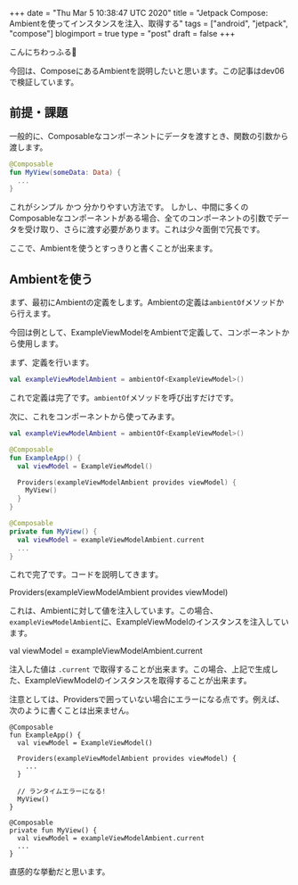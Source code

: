 +++
date = "Thu Mar  5 10:38:47 UTC 2020"
title = "Jetpack Compose: Ambientを使ってインスタンスを注入、取得する"
tags = ["android", "jetpack", "compose"]
blogimport = true
type = "post"
draft = false
+++

こんにちわっふる🍰

今回は、ComposeにあるAmbientを説明したいと思います。この記事はdev06で検証しています。

## 前提・課題

一般的に、Composableなコンポーネントにデータを渡すとき、関数の引数から渡します。

```kotlin
@Composable
fun MyView(someData: Data) {
  ...
}
```

これがシンプル かつ 分かりやすい方法です。
しかし、中間に多くのComposableなコンポーネントがある場合、全てのコンポーネントの引数でデータを受け取り、さらに渡す必要があります。これは少々面倒で冗長です。

ここで、Ambientを使うとすっきりと書くことが出来ます。

## Ambientを使う

まず、最初にAmbientの定義をします。Ambientの定義は`ambientOf`メソッドから行えます。

今回は例として、ExampleViewModelをAmbientで定義して、コンポーネントから使用します。

まず、定義を行います。

```kotlin
val exampleViewModelAmbient = ambientOf<ExampleViewModel>()
```

これで定義は完了です。`ambientOf`メソッドを呼び出すだけです。

次に、これをコンポーネントから使ってみます。

```kotlin
val exampleViewModelAmbient = ambientOf<ExampleViewModel>()

@Composable
fun ExampleApp() {
  val viewModel = ExampleViewModel()

  Providers(exampleViewModelAmbient provides viewModel) {
    MyView()
  }
}

@Composable
private fun MyView() {
  val viewModel = exampleViewModelAmbient.current
  ...
}
```

これで完了です。コードを説明してきます。

Providers(exampleViewModelAmbient provides viewModel)

これは、Ambientに対して値を注入しています。この場合、`exampleViewModelAmbient`に、ExampleViewModelのインスタンスを注入しています。

val viewModel = exampleViewModelAmbient.current

注入した値は `.current` で取得することが出来ます。この場合、上記で生成した、ExampleViewModelのインスタンスを取得することが出来ます。

注意としては、Providersで囲っていない場合にエラーになる点です。例えば、次のように書くことは出来ません。

```
@Composable
fun ExampleApp() {
  val viewModel = ExampleViewModel()

  Providers(exampleViewModelAmbient provides viewModel) {
    ...
  }

  // ランタイムエラーになる!
  MyView()
}

@Composable
private fun MyView() {
  val viewModel = exampleViewModelAmbient.current
  ...
}
```

直感的な挙動だと思います。
